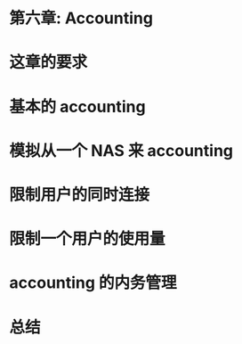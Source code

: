 # 第六章: Accounting

# 这章的要求

# 基本的 accounting

# 模拟从一个 NAS 来 accounting

# 限制用户的同时连接

# 限制一个用户的使用量

# accounting 的内务管理

# 总结